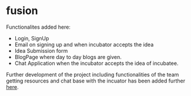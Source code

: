 # fusion
Functionalites added here:
<ul>
  <li>Login, SignUp</li>
  <li>Email on signing up and when incubator accepts the idea</li>
  <li>Idea Submission form</li>
  <li>BlogPage where day to day blogs are given.</li>
  <li>Chat Application when the incubator accepts the idea of incubatee.</li>
</ul>
Further development of the project including functionalities of the team getting resources and chat base with the incuator has been added further 
<a href="https://github.com/lakshy01/Endeavours">here</a>.
